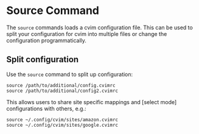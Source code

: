 # Source Command
The `source` commands loads a cvim configuration file. This can be used to split your configuration for cvim into multiple files or change the configuration programmatically.

## Split configuration

Use the `source` command to split up configuration:
```vim
source /path/to/additional/config.cvimrc
source /path/to/additional/config2.cvimrc
```

This allows users to share site specific mappings and [select mode] configurations with others, e.g.:
```vim
source ~/.config/cvim/sites/amazon.cvimrc
source ~/.config/cvim/sites/google.cvimrc
```
